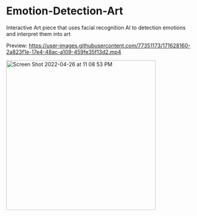 # Emotion-Detection-Art
Interactive Art piece that uses facial recognition AI to detection emotions and interpret them into art

Preview:
https://user-images.githubusercontent.com/77351173/171628160-2a823f1e-17e4-48ac-a109-459fe35f13d2.mp4

<img width="400" alt="Screen Shot 2022-04-26 at 11 08 53 PM" src="https://user-images.githubusercontent.com/77351173/171628342-08ef8467-681d-4ea0-819c-4e0b7d1b534a.png">
